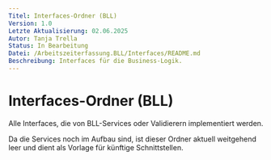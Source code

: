 ```yaml
---
Titel: Interfaces-Ordner (BLL)
Version: 1.0
Letzte Aktualisierung: 02.06.2025
Autor: Tanja Trella
Status: In Bearbeitung
Datei: /Arbeitszeiterfassung.BLL/Interfaces/README.md
Beschreibung: Interfaces für die Business-Logik.
---
```


# Interfaces-Ordner (BLL)

Alle Interfaces, die von BLL-Services oder Validierern implementiert werden.

Da die Services noch im Aufbau sind, ist dieser Ordner aktuell weitgehend leer und dient als Vorlage für künftige Schnittstellen.
